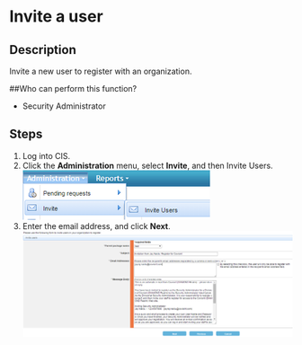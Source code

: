 # Invite a user

## Description
Invite a new user to register with an organization.

##Who can perform this function?
* Security Administrator

## Steps
1. Log into CIS.
2. Click the **Administration** menu, select **Invite**, and then Invite Users.
![](ui-2.png)
3. Enter the email address, and click **Next**.
![](oi-2.png)